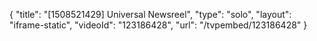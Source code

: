 {
    "title": "[1508521429] Universal Newsreel",
    "type": "solo",
    "layout": "iframe-static",
    "videoId": "123186428",
    "url": "\/tvpembed\/123186428"
}
